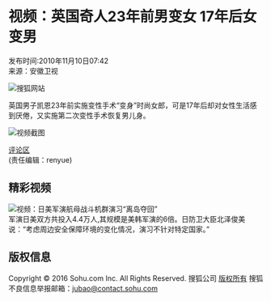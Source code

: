 # 视频：英国奇人23年前男变女 17年后女变男

发布时间:2010年11月10日07:42  
来源：安徽卫视  

![搜狐网站](https://news.sohu.com/images/20061223/sohu_logo.gif)

英国男子凯恩23年前实施变性手术“变身”时尚女郎，可是17年后却对女性生活感到厌倦，又实施第二次变性手术恢复男儿身。

![视频截图](https://photocdn.sohu.com/20101110/73935c05-a004-4465-b23c-9926df53bb0d_101287_175797_S_s.jpg)

[评论区](https://comment2.news.sohu.com/n277508917.html)  
(责任编辑：renyue)  

## 精彩视频
![视频：日美军演航母战斗机群演习“离岛夺回”](https://i0.itc.cn/20101204/82e_c51b809f_366c_4515_859e_378e65280c48_0.jpg)  
军演日美双方共投入4.4万人,其规模是美韩军演的6倍。日防卫大臣北泽俊美说：“考虑周边安全保障环境的变化情况，演习不针对特定国家。”  

## 版权信息
Copyright © 2016 Sohu.com Inc. All Rights Reserved. 搜狐公司 [版权所有](https://corp.sohu.com/s2007/copyright/) 搜狐不良信息举报邮箱：[jubao@contact.sohu.com](mailto:jubao@contact.sohu.com)
<!-- tcd_original_link http://news.sohu.com/20101110/n277508917.shtml -->
